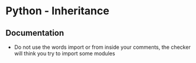 # Python - Inheritance

## Documentation
- Do not use the words import or from inside your comments, the checker will think you try to import some modules
